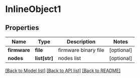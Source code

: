 # InlineObject1

## Properties
Name | Type | Description | Notes
------------ | ------------- | ------------- | -------------
**firmware** | **file** | firmware binary file | [optional] 
**nodes** | **list[str]** | nodes list | [optional] 

[[Back to Model list]](../README.md#documentation-for-models) [[Back to API list]](../README.md#documentation-for-api-endpoints) [[Back to README]](../README.md)


